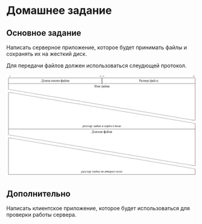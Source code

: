 # Домашнее задание

## Основное задание
Написать серверное приложение, которое будет принимать файлы и сохранять их на жесткий диск. 

Для передачи файлов должен использоваться слеудющей протокол.

![Протокол передачи](protocol.jpg)

## Дополнительно
Написать клиентское приложение, которое будет использоваться для проверки работы сервера.
